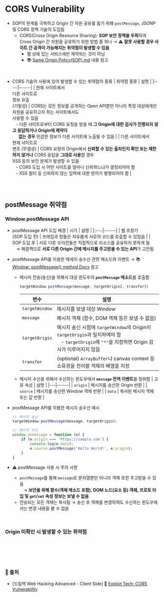 # CORS Vulnerability

* SOP의 한계를 극복하고 Origin 간 자원 공유를 돕기 위해 ```postMessage```, JSONP 및 CORS 정책 기술이 도입됨
    - CORS(Cross Origin Resource Sharing): **SOP 보안 정책을 우회**하여 Cross Origin 간 자원을 공유하기 위한 방법 중 하나 → ⚠️ **잘못 사용할 경우 사이트 간 공격이 가능해지는 취약점이 발생할 수 있음**
        + 웹 상에 있는 서비스에만 제약되는 것이 아님
        + 📚 [Same Origin Policy(SOP).md](https://github.com/augustf86/Today_I_Learn/blob/main/Security/Background/Same%20Origin%20Policy(SOP).md) 내용 참고

<br/>

* CORS 기술의 사용에 있어 발생할 수 있는 취약점의 종류
    | 취약점 종류 | 설명 |
    |:---:|------|
    | 현재 사이트에서 <br/> 다른 사이트로 <br/> 정보 유출 <br/> (기밀성) | CORS는 모든 정보를 공개하는 Open API뿐만 아니라 특정 대상에게만 자원을 공유하고자 하는 사이트에서도 <br/>사용할 수 있음 <br/> &nbsp;&nbsp; - 다른 사이트로부터 CORS 요청을 받을 때 **그 Origin에 대한 검사가 진행되지 않고 응답하거나 Origin에 제약이 <br/> &nbsp;&nbsp;&nbsp;&nbsp;&nbsp;&nbsp;없는 경우** 민감한 정보가 다른 사이트에 노출될 수 있음 |
    | 다른 사이트에서 <br/> 현재 사이트로 <br/> 변조 (무결성) | CORS 요청의 Origin에서 **신뢰할 수 있는 출처인지 확인 또는 제한하지 않거나** CORS 응답을 **그대로 사용**할 경우<br/> XSS 등의 보안 문제가 발생할 수 있음 <br/> &nbsp;&nbsp; - CORS 도입 시 어떤 사이트를 얼마나 신뢰하느냐가 결정되어야 함 <br/> &nbsp;&nbsp; - XSS 필터 등 신뢰하지 않는 입력에 대한 방어가 병행되어야 함 |

<br/><br/>

## postMessage 취약점
### Window.postMessage API
* postMessage API 도입 배경
    | 시기 | 설명 |
    |:---:|------|
    | 웹 초창기 <br/> (SOP 도입 전) | 프레임과 창들은 자유롭게 서로의 코드를 호출할 수 있었음 |
    | SOP 도입 후 | 서로 다른 오리진들은 직접적으로 리소스를 공유하지 못하게 됨 <br/> &nbsp;&nbsp; → 해결책으로 **서로 다른 Origin 간에 메시지를 주고받을 수 있는 API**가 고안됨

* postMessage API를 이용한 메세지 송수신 관련 메소드와 이벤트 → 📚 [Window: postMessage() method Docs](https://developer.mozilla.org/en-US/docs/Web/API/Window/postMessage) 참고
    - 메시지 전송(송신)을 위해서 대상 윈도우의 **```postMessage``` 메소드**를 호출함
        ```javascript
        targetWindow.postMessage(message, targetOrigin[, transfer])
        ```
        | 변수 | 설명 |
        |---|------|
        | ```targetWindow``` | 메시지를 보낼 대상 Window |
        | ```message``` | 메시지 객체 (함수, DOM 객체 등은 보낼 수 없음) |
        | ```targetOrigin``` | 메시지 송신 시점에 ```targetWindow```의 Origin이 ```targetOrigin```과 일치하여야 함 <br/> &nbsp;&nbsp; - ```targetOrigin```에 ```"*"```을 지정하면 Origin 검사가 이루어지지 않음 |
        | ```transfer``` | (optional) ```ArrayBuffer```나 canvas context 등 소유권을 전이할 객체의 배열을 지정 |
    - 메시지 수신을 위해서 수신하는 윈도우에서 **```message``` 전역 이벤트**를 청취함
        | 고유 속성 | 설명 |
        |---|------|
        | ```origin``` | 메시지를 송신한 Origin 반환 |
        | ```source``` | 메시지를 송신한 Window 객체 반환 |
        | ```data``` | 복사된 메시지 객체 또는 값 반환 |

* postMessage API를 이용한 메시지 송수신 예시
    ```javascript
    // 메시지 송신
    targetWindow.postMessage(message, targetOrigin);

    // 메시지 수신
    window.onmessage = function (e) {
        if (e.origin === 'https://sample.com') {
            console.log(e.data);
            e.source.postMessage('Hello World!', e.origin);
        }
    }
    ```

* ⚠️ postMessage 사용 시 주의 사항
    - ```postMessage```를 통해 ```message```로 문자열뿐만 아니라 객체 또한 주고받을 수 있음 <br/> &nbsp;&nbsp; → **보안을 위해 함수(객체 메소드 포함), DOM 노드(요소 등) 객체, 프로토 타입 및 ```get```/```set``` 속성 정보는 보낼 수 없음**
    - 전송되는 모든 객체는 복사됨 → 송신 후 객체를 변경하여도 수신하는 윈도우에서는 변경 내용을 볼 수 없음

<br/>

### Origin 미확인 시 발생할 수 있는 취약점


<br/><br/><br/><br/>
### 🔖 출처
* [드림핵 Web Hacking Advanced - Client Side] 📌 [Exploit Tech: CORS Vulnerability](https://dreamhack.io/lecture/courses/325)
